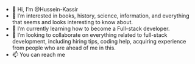 - 👋 Hi, I’m @Hussein-Kassir
- 👀 I’m interested in books, history, science, information, and everything that seems and looks interesting to know about.
- 🌱 I’m currently learning how to become a Full-stack developer.
- 💞️ I’m looking to collaborate on everything related to full-stack development, including hiring tips, coding help, acquiring experience from people who are ahead of me in this.
- 📫 You can reach me

<!---
Hussein-Kassir/Hussein-Kassir is a ✨ special ✨ repository because its `README.md` (this file) appears on your GitHub profile.
You can click the Preview link to take a look at your changes.
--->
